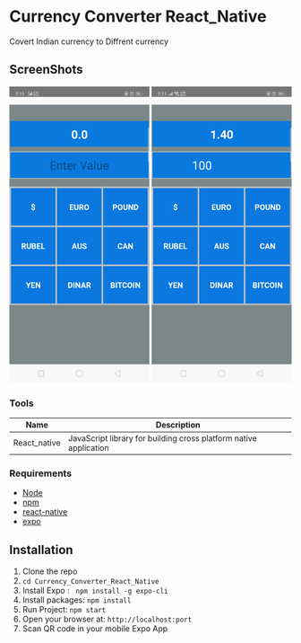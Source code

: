 # Currency Converter React_Native 
Covert Indian currency to Diffrent currency

## ScreenShots
<img src="screenshots/Screenshot_2019-07-27-19-11-08-02.png" width=250px />                  <img src="screenshots/Screenshot_2019-07-27-19-11-21-73.png" width=250px />







### Tools
| Name             | Description   |
| :-------------:|--------------|
| React_native |  JavaScript library for building cross platform native application |


### Requirements
- [Node](https://nodejs.org/)
- [npm](https://npmjs.com) 
- [react-native](https://facebook.github.io/react-native/)
- [expo](https://expo.io/)

## Installation


1. Clone the repo
2. `cd Currency_Converter_React_Native  `
3. Install Expo : ` npm install -g expo-cli`
4. Install packages: `npm install` 
5. Run Project: `npm start`
6. Open your browser at: `http://localhost:port`
7. Scan QR code in your mobile Expo App




